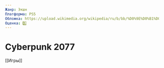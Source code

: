 ```yaml
---
Жанр: Экшн
Платформа: PS5 
Обложка: https://upload.wikimedia.org/wikipedia/ru/b/bb/%D0%9E%D0%B1%D0%BB%D0%BE%D0%B6%D0%BA%D0%B0_%D0%BA%D0%BE%D0%BC%D0%BF%D1%8C%D1%8E%D1%82%D0%B5%D1%80%D0%BD%D0%BE%D0%B9_%D0%B8%D0%B3%D1%80%D1%8B_Cyberpunk_2077.jpg
Оценка: 5️⃣
---
```


# Cyberpunk 2077

[[Игры]]